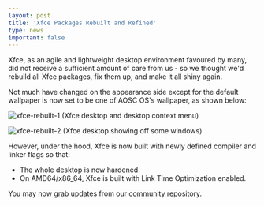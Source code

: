 ```yaml
---
layout: post
title: 'Xfce Packages Rebuilt and Refined'
type: news
important: false
---
```


Xfce, as an agile and lightweight desktop environment favoured by many, did not receive a sufficient amount of care from us - so we thought we'd rebuild all Xfce packages, fix them up, and make it all shiny again.

Not much have changed on the appearance side except for the default wallpaper is now set to be one of AOSC OS's wallpaper, as shown below:

![xfce-rebuilt-1](/assets/i/news/xfce-rebuilt-1.jpg)
(Xfce desktop and desktop context menu)

![xfce-rebuilt-2](/assets/i/news/xfce-rebuilt-2.jpg)
(Xfce desktop showing off some windows)

However, under the hood, Xfce is now built with newly defined compiler and linker flags so that:

- The whole desktop is now hardened.
- On AMD64/x86_64, Xfce is built with Link Time Optimization enabled.

You may now grab updates from our [community repository](https://repo.aosc.io/).